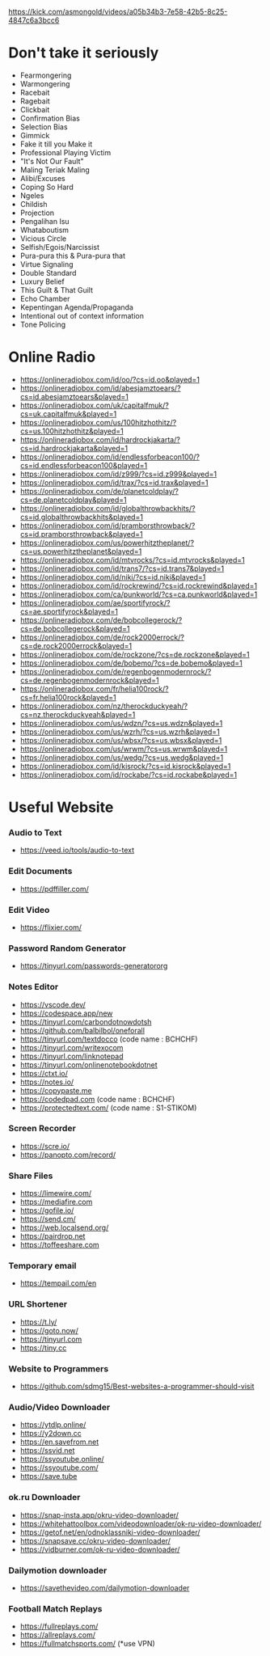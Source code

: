 https://kick.com/asmongold/videos/a05b34b3-7e58-42b5-8c25-4847c6a3bcc6









# Don't take it seriously
- Fearmongering
- Warmongering
- Racebait
- Ragebait
- Clickbait
- Confirmation Bias
- Selection Bias
- Gimmick
- Fake it till you Make it
- Professional Playing Victim
- "It's Not Our Fault"
- Maling Teriak Maling
- Alibi/Excuses
- Coping So Hard
- Ngeles
- Childish
- Projection
- Pengalihan Isu
- Whataboutism
- Vicious Circle
- Selfish/Egois/Narcissist
- Pura-pura this & Pura-pura that
- Virtue Signaling
- Double Standard
- Luxury Belief
- This Guilt & That Guilt
- Echo Chamber
- Kepentingan Agenda/Propaganda
- Intentional out of context information
- Tone Policing

# Online Radio
- https://onlineradiobox.com/id/oo/?cs=id.oo&played=1
- https://onlineradiobox.com/id/abesjamztoears/?cs=id.abesjamztoears&played=1
- https://onlineradiobox.com/uk/capitalfmuk/?cs=uk.capitalfmuk&played=1
- https://onlineradiobox.com/us/100hitzhothitz/?cs=us.100hitzhothitz&played=1
- https://onlineradiobox.com/id/hardrockjakarta/?cs=id.hardrockjakarta&played=1
- https://onlineradiobox.com/id/endlessforbeacon100/?cs=id.endlessforbeacon100&played=1
- https://onlineradiobox.com/id/z999/?cs=id.z999&played=1
- https://onlineradiobox.com/id/trax/?cs=id.trax&played=1
- https://onlineradiobox.com/de/planetcoldplay/?cs=de.planetcoldplay&played=1
- https://onlineradiobox.com/id/globalthrowbackhits/?cs=id.globalthrowbackhits&played=1
- https://onlineradiobox.com/id/pramborsthrowback/?cs=id.pramborsthrowback&played=1
- https://onlineradiobox.com/us/powerhitztheplanet/?cs=us.powerhitztheplanet&played=1
- https://onlineradiobox.com/id/mtvrocks/?cs=id.mtvrocks&played=1
- https://onlineradiobox.com/id/trans7/?cs=id.trans7&played=1
- https://onlineradiobox.com/id/niki/?cs=id.niki&played=1
- https://onlineradiobox.com/id/rockrewind/?cs=id.rockrewind&played=1
- https://onlineradiobox.com/ca/punkworld/?cs=ca.punkworld&played=1
- https://onlineradiobox.com/ae/sportifyrock/?cs=ae.sportifyrock&played=1
- https://onlineradiobox.com/de/bobcollegerock/?cs=de.bobcollegerock&played=1
- https://onlineradiobox.com/de/rock2000errock/?cs=de.rock2000errock&played=1
- https://onlineradiobox.com/de/rockzone/?cs=de.rockzone&played=1
- https://onlineradiobox.com/de/bobemo/?cs=de.bobemo&played=1
- https://onlineradiobox.com/de/regenbogenmodernrock/?cs=de.regenbogenmodernrock&played=1
- https://onlineradiobox.com/fr/helia100rock/?cs=fr.helia100rock&played=1
- https://onlineradiobox.com/nz/therockduckyeah/?cs=nz.therockduckyeah&played=1
- https://onlineradiobox.com/us/wdzn/?cs=us.wdzn&played=1
- https://onlineradiobox.com/us/wzrh/?cs=us.wzrh&played=1
- https://onlineradiobox.com/us/wbsx/?cs=us.wbsx&played=1
- https://onlineradiobox.com/us/wrwm/?cs=us.wrwm&played=1
- https://onlineradiobox.com/us/wedg/?cs=us.wedg&played=1
- https://onlineradiobox.com/id/kisrock/?cs=id.kisrock&played=1
- https://onlineradiobox.com/id/rockabe/?cs=id.rockabe&played=1

# Useful Website

  ### Audio to Text
  - https://veed.io/tools/audio-to-text

  ### Edit Documents
  - https://pdffiller.com/

  ### Edit Video
  - https://flixier.com/

  ### Password Random Generator
  - https://tinyurl.com/passwords-generatororg

  ### Notes Editor
  - https://vscode.dev/
  - https://codespace.app/new
  - https://tinyurl.com/carbondotnowdotsh
  - https://github.com/balbilbol/oneforall
  - https://tinyurl.com/textdocco              (code name : BCHCHF)
  - https://tinyurl.com/writexocom
  - https://tinyurl.com/linknotepad
  - https://tinyurl.com/onlinenotebookdotnet
  - https://ctxt.io/
  - https://notes.io/
  - https://copypaste.me
  - https://codedpad.com                       (code name : BCHCHF)
  - https://protectedtext.com/                 (code name : S1-STIKOM)
     
  ### Screen Recorder
  - https://scre.io/
  - https://panopto.com/record/

  ### Share Files
  - https://limewire.com/
  - https://mediafire.com
  - https://gofile.io/
  - https://send.cm/
  - https://web.localsend.org/
  - https://pairdrop.net
  - https://toffeeshare.com

  ### Temporary email
  - https://tempail.com/en

  ### URL Shortener
  - https://t.ly/
  - https://goto.now/
  - https://tinyurl.com
  - https://tiny.cc

  ### Website to Programmers
  - https://github.com/sdmg15/Best-websites-a-programmer-should-visit
  
  ### Audio/Video Downloader
  - https://ytdlp.online/
  - https://y2down.cc
  - https://en.savefrom.net
  - https://ssvid.net
  - https://ssyoutube.online/
  - https://ssyoutube.com/
  - https://save.tube

  ### ok.ru Downloader
  - https://snap-insta.app/okru-video-downloader/
  - https://whitehattoolbox.com/videodownloader/ok-ru-video-downloader/
  - https://getof.net/en/odnoklassniki-video-downloader/
  - https://snapsave.cc/okru-video-downloader/
  - https://vidburner.com/ok-ru-video-downloader/

  ### Dailymotion downloader
  - https://savethevideo.com/dailymotion-downloader

  ### Football Match Replays
  - https://fullreplays.com/
  - https://allreplays.com/
  - https://fullmatchsports.com/ (*use VPN)
